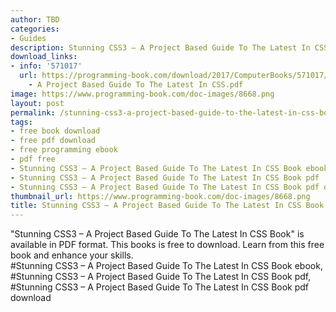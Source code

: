 ```yaml
---
author: TBD
categories:
- Guides
description: Stunning CSS3 – A Project Based Guide To The Latest In CSS Book
download_links:
- info: '571017'
  url: https://programming-book.com/download/2017/ComputerBooks/571017/Stunning CSS3
    - A Project Based Guide To The Latest In CSS.pdf
image: https://www.programming-book.com/doc-images/8668.png
layout: post
permalink: /stunning-css3-a-project-based-guide-to-the-latest-in-css-book.html
tags:
- free book download
- free pdf download
- free programming ebook
- pdf free
- Stunning CSS3 – A Project Based Guide To The Latest In CSS Book ebook
- Stunning CSS3 – A Project Based Guide To The Latest In CSS Book pdf
- Stunning CSS3 – A Project Based Guide To The Latest In CSS Book pdf download
thumbnail_url: https://www.programming-book.com/doc-images/8668.png
title: Stunning CSS3 – A Project Based Guide To The Latest In CSS Book
---
```


 
<div class="item-desc text-justify">
  "Stunning CSS3 – A Project Based Guide To The Latest In CSS Book" is available in PDF format. This books is free to download. Learn from this free book and enhance your skills.
  <br>
  #Stunning CSS3 – A Project Based Guide To The Latest In CSS Book ebook, #Stunning CSS3 – A Project Based Guide To The Latest In CSS Book pdf, #Stunning CSS3 – A Project Based Guide To The Latest In CSS Book pdf download
</div>